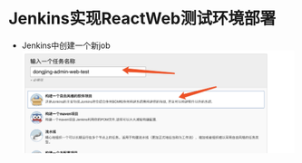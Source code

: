 # Jenkins实现ReactWeb测试环境部署

* Jenkins中创建一个新job![](/chi-xu-ji-cheng/jenkins/images/react-web-job-1.jpg)




